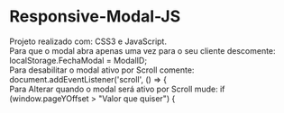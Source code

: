 # Responsive-Modal-JS
Projeto realizado com: CSS3 e JavaScript.
<br>
Para que o modal abra apenas uma vez para o seu cliente descomente: localStorage.FechaModal = ModalID;
<br>
Para desabilitar o modal ativo por Scroll comente: document.addEventListener('scroll', () => { <br>
Para Alterar quando o modal será ativo por Scroll mude: if (window.pageYOffset > "Valor que quiser") {
